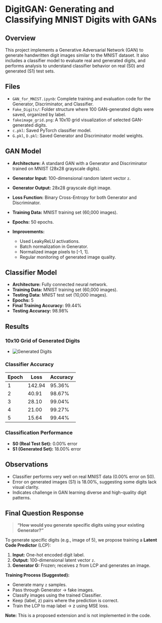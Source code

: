 # DigitGAN: Generating and Classifying MNIST Digits with GANs

## Overview

This project implements a Generative Adversarial Network (GAN) to generate handwritten digit images similar to the MNIST dataset. It also includes a classifier model to evaluate real and generated digits, and performs analysis to understand classifier behavior on real (S0) and generated (S1) test sets.

## Files

* `GAN_for_MNIST.ipynb`: Complete training and evaluation code for the Generator, Discriminator, and Classifier.
* `Fake_Digits/`: Folder structure where 100 GAN-generated digits were saved, organized by label.
* `fakeimage_grid.png`: A 10x10 grid visualization of selected GAN-generated digits.
* `c.pkl`: Saved PyTorch classifier model.
* `G.pkl`, `D.pkl`: Saved Generator and Discriminator model weights.

## GAN Model

* **Architecture:** A standard GAN with a Generator and Discriminator trained on MNIST (28x28 grayscale digits).
* **Generator Input:** 100-dimensional random latent vector `z`.
* **Generator Output:** 28x28 grayscale digit image.
* **Loss Function:** Binary Cross-Entropy for both Generator and Discriminator.
* **Training Data:** MNIST training set (60,000 images).
* **Epochs:** 50 epochs.
* **Improvements:**

  * Used LeakyReLU activations.
  * Batch normalization in Generator.
  * Normalized image pixels to \[-1, 1].
  * Regular monitoring of generated image quality.

## Classifier Model

* **Architecture:** Fully connected neural network.
* **Training Data:** MNIST training set (60,000 images).
* **Testing Data:** MNIST test set (10,000 images).
* **Epochs:** 5
* **Final Training Accuracy:** 99.44%
* **Testing Accuracy:** 98.98%

## Results

### 10x10 Grid of Generated Digits

* ![Generated Digits](fakeimage_grid.png)

### Classifier Accuracy

| Epoch | Loss   | Accuracy |
| ----- | ------ | -------- |
| 1     | 142.94 | 95.36%   |
| 2     | 40.91  | 98.67%   |
| 3     | 28.10  | 99.04%   |
| 4     | 21.00  | 99.27%   |
| 5     | 15.64  | 99.44%   |

### Classification Performance

* **S0 (Real Test Set):** 0.00% error
* **S1 (Generated Set):** 18.00% error

## Observations

* Classifier performs very well on real MNIST data (0.00% error on S0).
* Error on generated images (S1) is 18.00%, suggesting some digits lack visual clarity.
* Indicates challenge in GAN learning diverse and high-quality digit patterns.

## Final Question Response

> **“How would you generate specific digits using your existing Generator?”**

To generate specific digits (e.g., image of 5), we propose training a **Latent Code Predictor** (LCP):

1. **Input:** One-hot encoded digit label.
2. **Output:** 100-dimensional latent vector `z`.
3. **Generator G:** Frozen; receives z from LCP and generates an image.

**Training Process (Suggested):**

* Generate many `z` samples.
* Pass through Generator → fake images.
* Classify images using the trained Classifier.
* Keep (label, z) pairs where the prediction is correct.
* Train the LCP to map label → z using MSE loss.

**Note:** This is a proposed extension and is not implemented in the code.

